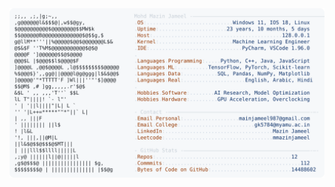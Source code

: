 <picture>
  <source srcset="https://raw.githubusercontent.com/mmazinjameel/mmazinjameel/main/dark_mode.svg?v=1757477505" media="(prefers-color-scheme: dark)">
  <img src="https://raw.githubusercontent.com/mmazinjameel/mmazinjameel/main/light_mode.svg?v=1757477505">
</picture>
